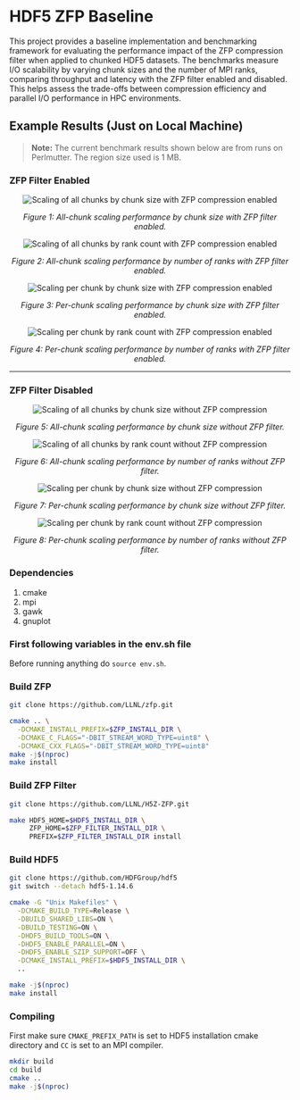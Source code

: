 # HDF5 ZFP Baseline

This project provides a baseline implementation and benchmarking framework for evaluating the performance impact of the ZFP compression filter when applied to chunked HDF5 datasets. The benchmarks measure I/O scalability by varying chunk sizes and the number of MPI ranks, comparing throughput and latency with the ZFP filter enabled and disabled. This helps assess the trade-offs between compression efficiency and parallel I/O performance in HPC environments.

## Example Results (Just on Local Machine)

> **Note:** The current benchmark results shown below are from runs on Perlmutter. The region size used is 1 MB.

### ZFP Filter Enabled

<p align="center">
  <img src="1MB/collective/zfp/all_chunk_chunk_scaling.png" alt="Scaling of all chunks by chunk size with ZFP compression enabled" />
</p>
<p align="center"><em>Figure 1: All-chunk scaling performance by chunk size with ZFP filter enabled.</em></p>

<p align="center">
  <img src="1MB/collective/zfp/all_chunk_rank_scaling.png" alt="Scaling of all chunks by rank count with ZFP compression enabled" />
</p>
<p align="center"><em>Figure 2: All-chunk scaling performance by number of ranks with ZFP filter enabled.</em></p>

<p align="center">
  <img src="1MB/collective/zfp/per_chunk_chunk_scaling.png" alt="Scaling per chunk by chunk size with ZFP compression enabled" />
</p>
<p align="center"><em>Figure 3: Per-chunk scaling performance by chunk size with ZFP filter enabled.</em></p>

<p align="center">
  <img src="1MB/collective/zfp/per_chunk_rank_scaling.png" alt="Scaling per chunk by rank count with ZFP compression enabled" />
</p>
<p align="center"><em>Figure 4: Per-chunk scaling performance by number of ranks with ZFP filter enabled.</em></p>

---

### ZFP Filter Disabled

<p align="center">
  <img src="1MB/collective/raw/all_chunk_chunk_scaling.png" alt="Scaling of all chunks by chunk size without ZFP compression" />
</p>
<p align="center"><em>Figure 5: All-chunk scaling performance by chunk size without ZFP filter.</em></p>

<p align="center">
  <img src="1MB/collective/raw/all_chunk_rank_scaling.png" alt="Scaling of all chunks by rank count without ZFP compression" />
</p>
<p align="center"><em>Figure 6: All-chunk scaling performance by number of ranks without ZFP filter.</em></p>

<p align="center">
  <img src="1MB/collective/raw/per_chunk_chunk_scaling.png" alt="Scaling per chunk by chunk size without ZFP compression" />
</p>
<p align="center"><em>Figure 7: Per-chunk scaling performance by chunk size without ZFP filter.</em></p>

<p align="center">
  <img src="1MB/collective/raw/per_chunk_rank_scaling.png" alt="Scaling per chunk by rank count without ZFP compression" />
</p>
<p align="center"><em>Figure 8: Per-chunk scaling performance by number of ranks without ZFP filter.</em></p>



### Dependencies

1. cmake  
2. mpi
3. gawk
4. gnuplot

### First following variables in the env.sh file

Before running anything do `source env.sh`.

### Build ZFP

```bash
git clone https://github.com/LLNL/zfp.git

cmake .. \
  -DCMAKE_INSTALL_PREFIX=$ZFP_INSTALL_DIR \
  -DCMAKE_C_FLAGS="-DBIT_STREAM_WORD_TYPE=uint8" \
  -DCMAKE_CXX_FLAGS="-DBIT_STREAM_WORD_TYPE=uint8"
make -j$(nproc)
make install
```

### Build ZFP Filter

```bash
git clone https://github.com/LLNL/H5Z-ZFP.git

make HDF5_HOME=$HDF5_INSTALL_DIR \
     ZFP_HOME=$ZFP_FILTER_INSTALL_DIR \
     PREFIX=$ZFP_FILTER_INSTALL_DIR install
```

### Build HDF5

```bash
git clone https://github.com/HDFGroup/hdf5
git switch --detach hdf5-1.14.6

cmake -G "Unix Makefiles" \
  -DCMAKE_BUILD_TYPE=Release \
  -DBUILD_SHARED_LIBS=ON \
  -DBUILD_TESTING=ON \
  -DHDF5_BUILD_TOOLS=ON \
  -DHDF5_ENABLE_PARALLEL=ON \
  -DHDF5_ENABLE_SZIP_SUPPORT=OFF \
  -DCMAKE_INSTALL_PREFIX=$HDF5_INSTALL_DIR \
  ..

make -j$(nproc)
make install
```

### Compiling

First make sure `CMAKE_PREFIX_PATH` is set to HDF5 installation cmake directory and `CC` is set to an MPI compiler.

```bash
mkdir build
cd build
cmake ..
make -j$(nproc)
```

